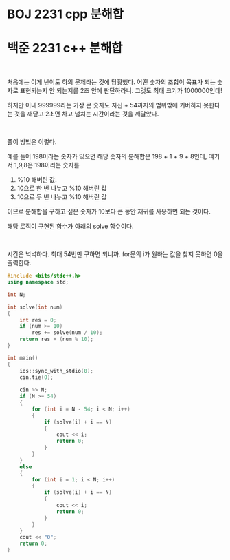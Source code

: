 # BOJ 2231 cpp 분해합

# 백준 2231 c++ 분해합



<br>



처음에는 이게 난이도 하의 문제라는 것에 당황했다. 어떤 숫자의 조합이 목표가 되는 숫자로 표현되는지 안 되는지를 2초 안에 판단하라니. 그것도 최대 크기가 1000000인데!

하지만 이내 999999라는 가장 큰 숫자도 자신 + 54까지의 범위밖에 커버하지 못한다는 것을 깨닫고 2초면 차고 넘치는 시간이라는 것을 깨달았다.  



<br>



풀이 방법은 이렇다. 

예를 들어 198이라는 숫자가 있으면 해당 숫자의 분해합은 198 + 1 + 9 + 8인데, 여기서 1,9,8은 198이라는 숫자를

1. %10 해버린 값.
2. 10으로 한 번 나누고 %10 해버린 값
3. 10으로 두 번 나누고 %10 해버린 값

이므로 분해합을 구하고 싶은 숫자가 10보다 큰 동안 재귀를 사용하면 되는 것이다. 

해당 로직이 구현된 함수가 아래의 solve 함수이다. 



<br>



시간은 넉넉하다. 최대 54번만 구하면 되니까. for문의 i가 원하는 값을 찾지 못하면 0을 출력한다.

```c++
#include <bits/stdc++.h>
using namespace std;

int N;

int solve(int num)
{
    int res = 0;
    if (num >= 10)
        res += solve(num / 10);
    return res + (num % 10);
}

int main()
{
    ios::sync_with_stdio(0);
    cin.tie(0);
    
    cin >> N;
    if (N >= 54)
    {
        for (int i = N - 54; i < N; i++)
        {
            if (solve(i) + i == N)
            {
                cout << i;
                return 0;
            }
        }
    }
    else
    {
        for (int i = 1; i < N; i++)
        {
            if (solve(i) + i == N)
            {
                cout << i;
                return 0;
            }
        }
    }
    cout << "0";
    return 0;
}
```



<br>

